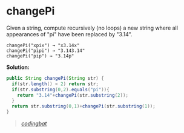 # changePi

Given a string, compute recursively (no loops) a new string where all appearances of "pi" have been replaced by "3.14".

```
changePi("xpix") → "x3.14x"
changePi("pipi") → "3.143.14"
changePi("pip") → "3.14p"
```

**Solution:**

```java
public String changePi(String str) {
  if(str.length() < 2) return str;
  if(str.substring(0,2).equals("pi")){
    return "3.14"+changePi(str.substring(2));
  }
  return str.substring(0,1)+changePi(str.substring(1));
}
```

> _[codingbat](https://codingbat.com/prob/p170924)_